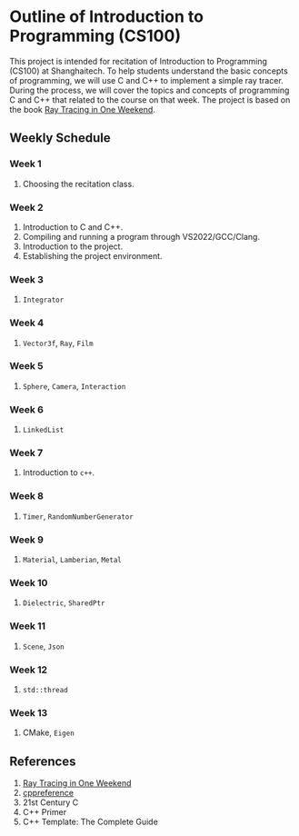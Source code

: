 # Outline of Introduction to Programming (CS100)

This project is intended for recitation of Introduction to Programming (CS100) at Shanghaitech. To help students understand the basic concepts of programming, we will use C and C++ to implement a simple ray tracer. During the process, we will cover the topics and concepts of programming C and C++ that related to the course on that week. The project is based on the book [Ray Tracing in One Weekend](https://raytracing.github.io/).

## Weekly Schedule

### Week 1

1. Choosing the recitation class.

### Week 2

1. Introduction to C and C++.
2. Compiling and running a program through VS2022/GCC/Clang.
3. Introduction to the project.
4. Establishing the project environment.

### Week 3

1. `Integrator`

### Week 4

1. `Vector3f`, `Ray`, `Film`

### Week 5

1. `Sphere`, `Camera`, `Interaction`

### Week 6

1. `LinkedList`

### Week 7

1. Introduction to `c++`.

### Week 8

1. `Timer`, `RandomNumberGenerator`

### Week 9

1. `Material`, `Lamberian`, `Metal`

### Week 10

1. `Dielectric`, `SharedPtr`

### Week 11

1. `Scene`, `Json`

### Week 12

1. `std::thread`

### Week 13

1. CMake, `Eigen`

## References

1. [Ray Tracing in One Weekend](https://raytracing.github.io/)
2. [cppreference](https://en.cppreference.com/w/)
3. 21st Century C
4. C++ Primer
5. C++ Template: The Complete Guide
